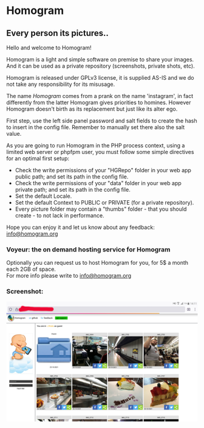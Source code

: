 # Homogram   
## Every person its pictures..   
  
Hello and welcome to Homogram!   
	   
Homogram is a light and simple software on premise to share your images. And it can be used as a private repository (screenshots, private shots, etc).   
	   
Homogram is released under GPLv3 license, it is supplied AS-IS and we do not take any responsibility for its misusage.   
	   
The name *Homogram* comes from a prank on the name 'instagram', in fact differently from the latter Homogram gives priorities to homines. However Homogram doesn't birth as its replacement but just like its alter ego.     
     
First step, use the left side panel password and salt fields to create the hash to insert in the config file. Remember to manually set there also the salt value.   
	   
As you are going to run Homogram in the PHP process context, using a limited web server or phpfpm user, you must follow some simple directives for an optimal first setup:   
 
- Check the write permissions of your "HGRepo" folder in your web app public path; and set its path in the config file.   
- Check the write permissions of your "data" folder in your web app private path; and set its path in the config file.
- Set the default Locale.   
- Set the default Context to PUBLIC or PRIVATE (for a private repository).  
- Every picture folder may contain a "thumbs" folder - that you should create - to not lack in performance.   
     
Hope you can enjoy it and let us know about any feedback: <a href="mailto:info@homogram.org" style="color:#e6d236;">info@homogram.org</a>   
   
### Voyeur: the on demand hosting service for Homogram   
  
Optionally you can request us to host Homogram for you, for 5$ a month each 2GB of space.  
For more info please write to <a href="mailto:info@homogram.org" style="color:#e6d236;">info@homogram.org</a>

### Screenshot:

 ![Homogram in action](/Public/static/res/screenshot1.jpg)
  
